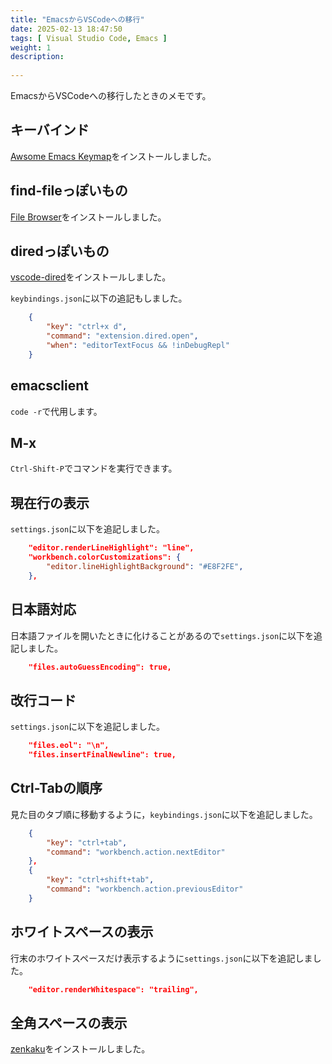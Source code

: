 ```yaml
---
title: "EmacsからVSCodeへの移行"
date: 2025-02-13 18:47:50
tags: [ Visual Studio Code, Emacs ]
weight: 1
description:
  
---
```


EmacsからVSCodeへの移行したときのメモです。

## キーバインド

[Awsome Emacs Keymap](https://marketplace.visualstudio.com/items?itemName=tuttieee.emacs-mcx)をインストールしました。

## find-fileっぽいもの

[File Browser](https://marketplace.visualstudio.com/items?itemName=bodil.file-browser)をインストールしました。

## diredっぽいもの

[vscode-dired](https://marketplace.visualstudio.com/items?itemName=rrudi.vscode-dired)をインストールしました。

`keybindings.json`に以下の追記もしました。

``` json
    {
        "key": "ctrl+x d",
        "command": "extension.dired.open",
        "when": "editorTextFocus && !inDebugRepl"
    }
```

## emacsclient

`code -r`で代用します。

## M-x

`Ctrl-Shift-P`でコマンドを実行できます。

## 現在行の表示

`settings.json`に以下を追記しました。

``` json
    "editor.renderLineHighlight": "line",
    "workbench.colorCustomizations": {
        "editor.lineHighlightBackground": "#E8F2FE",
    },
```

## 日本語対応

日本語ファイルを開いたときに化けることがあるので`settings.json`に以下を追記しました。

``` json
    "files.autoGuessEncoding": true,
```

## 改行コード

`settings.json`に以下を追記しました。

``` json
    "files.eol": "\n",
    "files.insertFinalNewline": true,
```

## Ctrl-Tabの順序

見た目のタブ順に移動するように，`keybindings.json`に以下を追記しました。

``` json
    {
        "key": "ctrl+tab",
        "command": "workbench.action.nextEditor"
    },
    {
        "key": "ctrl+shift+tab",
        "command": "workbench.action.previousEditor"
    }    
```

## ホワイトスペースの表示

行末のホワイトスペースだけ表示するように`settings.json`に以下を追記しました。

``` json
    "editor.renderWhitespace": "trailing",
```

## 全角スペースの表示

[zenkaku](https://marketplace.visualstudio.com/items?itemName=mosapride.zenkaku)をインストールしました。
